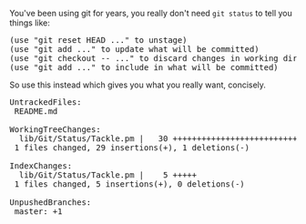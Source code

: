 You've been using git for years, you really don't need `git status` to tell you things like:

<pre>
(use "git reset HEAD <file>..." to unstage)
(use "git add <file>..." to update what will be committed)
(use "git checkout -- <file>..." to discard changes in working directory)
(use "git add <file>..." to include in what will be committed)
</pre>

So use this instead which gives you what you really want, concisely.

<pre>
UntrackedFiles:
 README.md

WorkingTreeChanges:
  lib/Git/Status/Tackle.pm |   30 +++++++++++++++++++++++++++++-
 1 files changed, 29 insertions(+), 1 deletions(-)

IndexChanges:
  lib/Git/Status/Tackle.pm |    5 +++++
 1 files changed, 5 insertions(+), 0 deletions(-)

UnpushedBranches:
 master: +1
</pre>
